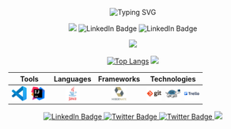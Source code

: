 <div id="badges"  align="center">

![Typing SVG](https://readme-typing-svg.herokuapp.com/?color=00FF7F&lines=Hi,+I'm+%20Pedro%20Felipe,+%20+Welcome!)
    
  </div>

<div id="badges"  align="center">

![](https://komarev.com/ghpvc/?username=pdrflp0)
    <img  src="https://img.shields.io/github/followers/pdrflp0?label=Follow" alt="LinkedIn Badge"/>
    <img src="https://img.shields.io/github/stars/pdrflp0?affiliations=OWNER%2CCOLLABORATOR" alt="LinkedIn Badge"/>
    
  </div>

<div id="header" align="center">
    <a href="yhttps://github.com/pdrflp0/">
  <img src="https://media2.giphy.com/media/v1.Y2lkPTc5MGI3NjExcmU4cGtrenM1Y2pwZHZ2MzVlcHJmYzVwdmpyOHFkN3lkd3FzdWZheSZlcD12MV9pbnRlcm5hbF9naWZfYnlfaWQmY3Q9Zw/bJ4TVNYNUympPgcpem/giphy.gif" width="480"/>
       </a>
</div>

<div align="center">
   
   [![Top Langs](https://github-readme-stats.vercel.app/api/top-langs/?username=pdrflp0&layout=compact&hide=html,hack,css&theme=gotham)](https://github.com/pdrflp0) 
  <img  height=' 165px' src="https://github-readme-stats.vercel.app/api?username=pdrflp0&show_icons=true&theme=gotham&count_private=true">
</div>

<div id='lojc' align="center">
  
| Tools  | Languages | Frameworks  | Technologies |   
|---|---|---|---|
|<div id='lojc' align="center"><img src="https://github.com/devicons/devicon/blob/master/icons/vscode/vscode-original.svg" title="" alt="J" width="30" height="30"/>&nbsp;&nbsp;<img src="https://github.com/devicons/devicon/blob/master/icons/intellij/intellij-original.svg" title="" alt="J" width="30" height="30"/>&nbsp;</div>|<div id='lojc' align="center"><img src="https://github.com/devicons/devicon/blob/master/icons/java/java-original-wordmark.svg" title="" alt="J" width="30" height="30"/>|<div id='lojc' align="center"><img src="https://github.com/devicons/devicon/blob/master/icons/hibernate/hibernate-original-wordmark.svg" title="" alt="J" width="30" height="30"/>|<div id='lojc' align="center"><img src="https://github.com/devicons/devicon/blob/master/icons/git/git-original-wordmark.svg" title="" alt="J" width="30" height="30"/>&nbsp;&nbsp;<img src="https://github.com/devicons/devicon/blob/master/icons/tortoisegit/tortoisegit-original.svg" title="" alt="J" width="30" height="30"/>&nbsp;&nbsp;<img src="https://github.com/devicons/devicon/blob/master/icons/trello/trello-original-wordmark.svg" title="" alt="J" width="30" height="30"/></div>

<div id="badges"  align="center">
  <a href="https://www.linkedin.com/in/pedro-felipe-a71804217/">
    <img src="https://img.shields.io/badge/LinkedIn-blue?style=for-the-badge&logo=linkedin&logoColor=white" alt="LinkedIn Badge"/>
  </a>

  <a href="https://www.instagram.com/__pedroflp/">
    <img src="https://img.shields.io/badge/instagram-red?style=for-the-badge&logo=instagram&logoColor=white" alt="Twitter Badge"/>
  </a>

  <a href="https://twitter.com/Felipixzz">
    <img src="https://img.shields.io/badge/Twitter-blue?style=for-the-badge&logo=twitter&logoColor=white" alt="Twitter Badge"/>
  </a>

  <a href = "mailto:pedrofelipewk@gmail.com">
      <img src="https://img.shields.io/badge/-Gmail-%23333?style=for-the-badge&logo=gmail&logoColor=white" target="_blank">
  </a>
  
</div>
